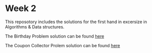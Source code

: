 # Week 2
This reposotory includes the solutions for the first hand in excersize in Algorithms & Data structures.

The Birthday Problem solution can be found [here](https://github.com/Ebski/Algorithms_FirstHandin/blob/master/FirstStudyPointExcersize/FirstStudyPointExcersize/BirthdayProblem.cs)

The Coupon Collector Prolem solution can be found [here](https://github.com/Ebski/Algorithms_FirstHandin/blob/master/FirstStudyPointExcersize/FirstStudyPointExcersize/CouponCollecterProblem.cs)
